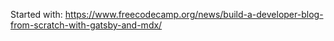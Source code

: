 Started with: https://www.freecodecamp.org/news/build-a-developer-blog-from-scratch-with-gatsby-and-mdx/